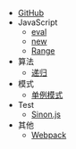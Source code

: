 * [GitHub](https://github.com/gyf1/When)
* JavaScript
    * [eval](JavaScript/eval.md)
    * [new](JavaScript/new.md)
    * [Range](JavaScript/Range.md)
* 算法
    * [递归](Algorithm/Recursion.md)
* 模式
    * [单例模式](Pattern/Singleton.md)
* Test
    * [Sinon.js](Test/Sinon.md)
* 其他
    * [Webpack](Other/Webpack.md)
